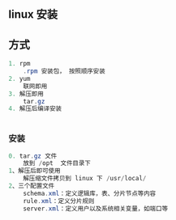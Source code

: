 ## linux 安装

## 方式

```java
1. rpm 
    .rpm 安装包， 按照顺序安装
2. yum
    联网即用
3. 解压即用
    tar.gz
4. 解压后编译安装    
    
```

### 安装

```java
0. tar.gz 文件
    放到 /opt  文件目录下
1、解压后即可使用
	解压缩文件拷贝到 linux 下 /usr/local/
2、三个配置文件
    schema.xml：定义逻辑库，表、分片节点等内容
    rule.xml：定义分片规则
    server.xml：定义用户以及系统相关变量，如端口等
```

